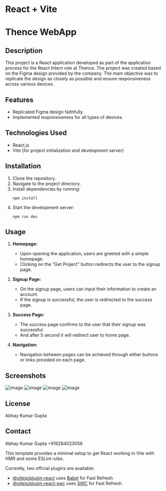 # React + Vite


# Thence WebApp

## Description
This project is a React application developed as part of the application process for the React Intern role at Thence. The project was created based on the Figma design provided by the company. The main objective was to replicate the design as closely as possible and ensure responsiveness across various devices.

## Features
- Replicated Figma design faithfully.
- Implemented responsiveness for all types of devices.

## Technologies Used
- React.js
- Vite (for project initialization and development server)

## Installation
1. Clone the repository.
2. Navigate to the project directory.
3. Install dependencies by running:
   ```
   npm install
   ```
4. Start the development server:
   ```
   npm run dev
   ```

## Usage

1. **Homepage:**
   - Upon opening the application, users are greeted with a simple homepage.
   - Clicking on the "Get Project" button redirects the user to the signup page.

2. **Signup Page:**
   - On the signup page, users can input their information to create an account.
   - If the signup is successful, the user is redirected to the success page.

3. **Success Page:**
   - The success page confirms to the user that their signup was successful.
   - And after 5 second it will redirect user to home page.

4. **Navigation:**
   - Navigation between pages can be achieved through either buttons or links provided on each page.

## Screenshots
![image](https://github.com/abhay39/thencebyabhay/assets/84112755/78a81d05-1dab-459b-9a94-8bb5851d6b7b)
![image](https://github.com/abhay39/thencebyabhay/assets/84112755/c77fcffd-8551-4c09-bc66-dbe07c1c997f)
![image](https://github.com/abhay39/thencebyabhay/assets/84112755/efce302f-5d7a-4e0b-868c-b815d09c29ef)
![image](https://github.com/abhay39/thencebyabhay/assets/84112755/2aed81a3-fa82-4763-87a9-2ca1aaf05666)


## License
Abhay Kumar Gupta

## Contact
Abhay Kumar Gupta
+916284023056

This template provides a minimal setup to get React working in Vite with HMR and some ESLint rules.

Currently, two official plugins are available:

- [@vitejs/plugin-react](https://github.com/vitejs/vite-plugin-react/blob/main/packages/plugin-react/README.md) uses [Babel](https://babeljs.io/) for Fast Refresh
- [@vitejs/plugin-react-swc](https://github.com/vitejs/vite-plugin-react-swc) uses [SWC](https://swc.rs/) for Fast Refresh
